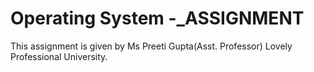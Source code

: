 # Operating System -_ASSIGNMENT
This assignment is given by Ms Preeti Gupta(Asst. Professor) Lovely Professional University.
